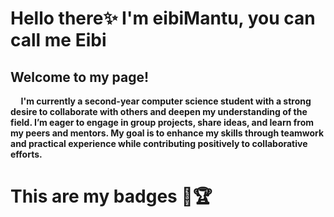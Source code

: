 </head>
<body>
    <h1>Hello there✨ I'm eibiMantu, you can call me Eibi</h1>
</body>
<h2>Welcome to my page!  </h2>
<b>
<p> &nbsp;&nbsp; &nbsp;  I'm currently a second-year computer science student with a strong desire to collaborate with others and deepen my understanding of the field. I&rsquo;m eager to engage in group projects, share ideas, and learn from my peers and mentors. My goal is to enhance my skills through teamwork and practical experience while contributing positively to collaborative efforts.</p>
<b></b>
    <h1> This are my badges 🔎🏆</h1>
